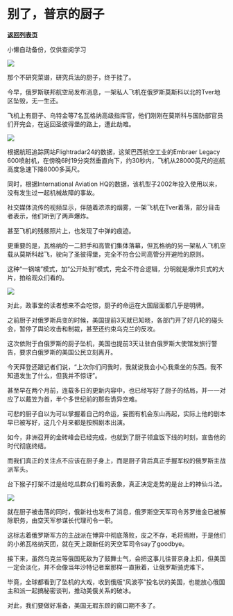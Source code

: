 # 别了，普京的厨子

[**返回列表页**](/gzh/政事堂2019)

小懒自动备份，仅供查阅学习

![](https://mmbiz.qpic.cn/sz_mmbiz_jpg/VibQR9B4PHqMkcjBBb8xIRLy7ftbmOArlGtwbyCZz2OTHOntdWpboZbeByH9iaiaicLcPibK7tNYoUaUAtIA5vmmuwA/640?wx_fmt=jpeg&wxfrom;=5&wx;_lazy=1&wx;_co=1)

那个不研究菜谱，研究兵法的厨子，终于挂了。  

今早，俄罗斯联邦航空局发布消息，一架私人飞机在俄罗斯莫斯科以北的Tver地区坠毁，无一生还。

飞机上有厨子、乌特金等7名瓦格纳高级指挥官，他们刚刚在莫斯科与国防部官员们开完会，在返回圣彼得堡的路上，遭此劫难。

![](https://mmbiz.qpic.cn/mmbiz_png/rxhS23yu8cPT3K0WMibC1NY9yib38SthpvSMPC5XuD75fm5Y56jRq6F2oMcNxBzEgXKkfJ38c2AiaSFDecsmYhjBw/640?wx_fmt=png)

根据航班追踪网站Flightradar24的数据，这架巴西航空工业的Embraer Legacy
600喷射机，在傍晚6时19分突然垂直向下，约30秒内，飞机从28000英尺的巡航高度急速下降8000多英尺。

同时，根据International Aviation HQ的数据，该机型子2002年投入使用以来，没有发生过一起机械故障的事故。

社交媒体流传的视频显示，伴随着浓浓的烟雾，一架飞机在Tver着落，部分目击者表示，他们听到了两声爆炸。

甚至飞机的残骸照片上，也发现了中弹的痕迹。‍

更重要的是，瓦格纳的一二把手和高管们集体落幕，但瓦格纳的另一架私人飞机空载从莫斯科起飞，驶向了圣彼得堡，完全不符合公司高管分开避险的原则。‍‍‍‍

这种“一锅端”模式，加“公开处刑”模式，完全不符合逻辑，分明就是爆炸贝式的大片，拍给观众们看的。‍‍

![](https://mmbiz.qpic.cn/mmbiz_jpg/rxhS23yu8cPT3K0WMibC1NY9yib38SthpvF45PsyGsrZyXg8yjlvS9eBNkDmFd0icH98rYFTZbzCVSnGmHJico7MMQ/640?wx_fmt=jpeg)

对此，政事堂的读者想来不会吃惊，厨子的命运在大国层面都几乎是明牌。  

之前厨子对俄罗斯兵变的时候，美国提前3天就已知晓，各部门开了好几轮的碰头会，暂停了舆论攻击和制裁，甚至还约束乌克兰的反攻。‍

这次依附于白俄罗斯的厨子坠机，美国也提前3天让驻白俄罗斯大使馆发旅行警告，要求白俄罗斯的美国公民立刻离开。‍‍‍‍

今天拜登还跟记者们说，“上次你们问我时，我就说我会小心我乘坐的东西。我不知道发生了什么，但我并不惊讶”。

甚至早在两个月前，连载多日的更新内容中，也已经写好了厨子的结局，并一一对应了以戴笠为首，半个多世纪前的那些诡异空难。

可悲的厨子自以为可以掌握着自己的命运，妄图有机会东山再起，实际上他的剧本早已被写好，这几个月来都是按照剧本出演。

如今，非洲召开的金砖峰会已经完成，也就到了厨子领盒饭下线的时刻，宣告他的时代彻底终结。‍

而我们真正的关注点不应该在厨子身上，而是厨子背后真正手握军权的俄罗斯主战派军头。

台下猴子打架不过是给吃瓜群众们看的表象，真正决定走势的是台上的神仙斗法。

![](https://mmbiz.qpic.cn/mmbiz_jpg/rxhS23yu8cPT3K0WMibC1NY9yib38SthpvM2zrOYCfkgQU8QJf1RicKIT1o5E2iaydJh33qzWd7hz2QWuDPYZwqcBw/640?wx_fmt=jpeg)

就在厨子被击落的同时，俄新社也发布了消息，俄罗斯空天军司令苏罗维金已被解除职务，由空天军参谋长代理司令一职。  

这标志着俄罗斯军方的主战派在博弈中彻底落败，皮之不存，毛将焉附，于是他们的小弟瓦格纳天团，就在天上跟新任的天空军司令say了goodbye。

接下来，虽然乌克兰等俄国死敌为了鼓舞士气，会把这事儿往普京身上扣，但美国一定会淡化，并不会像当年沙特记者案那样一直揪着，让俄罗斯骑虎难下。

毕竟，全球都看到了坠机的大戏，收到俄版“风波亭”投名状的美国，也能放心俄国主和派一起搞秘密谈判，推动美俄关系的破冰。

对此，我们要做好准备，美国无瑕东顾的窗口期不多了。

